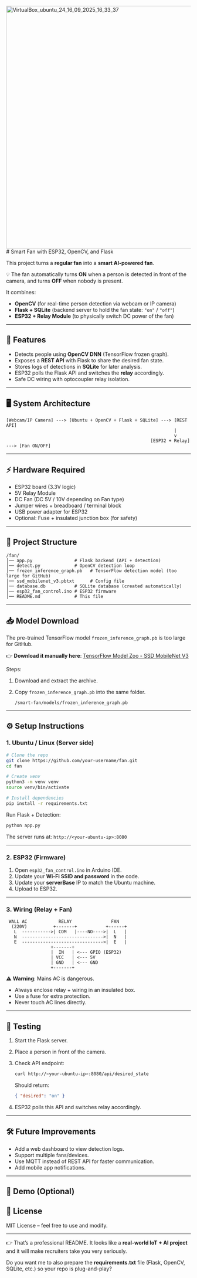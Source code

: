<img width="1366" height="662" alt="VirtualBox_ubuntu_24_16_09_2025_16_33_37" src="https://github.com/user-attachments/assets/2c970ea0-c5fa-4560-983f-1fdd45d7d535" /># Smart Fan with ESP32, OpenCV, and Flask

This project turns a **regular fan** into a **smart AI-powered fan**.

💡 The fan automatically turns **ON** when a person is detected in front of the camera, and turns **OFF** when nobody is present.

It combines:

* **OpenCV** (for real-time person detection via webcam or IP camera)
* **Flask + SQLite** (backend server to hold the fan state: `"on"` / `"off"`)
* **ESP32 + Relay Module** (to physically switch DC power of the fan)

---

## 🔧 Features

* Detects people using **OpenCV DNN** (TensorFlow frozen graph).
* Exposes a **REST API** with Flask to share the desired fan state.
* Stores logs of detections in **SQLite** for later analysis.
* ESP32 polls the Flask API and switches the **relay** accordingly.
* Safe DC wiring with optocoupler relay isolation.

---

## 🖥️ System Architecture

```
[Webcam/IP Camera] ---> [Ubuntu + OpenCV + Flask + SQLite] ---> [REST API]
                                                                |
                                                                v
                                                       [ESP32 + Relay] ---> [Fan ON/OFF]
```

---

## ⚡ Hardware Required

* ESP32 board (3.3V logic)
* 5V Relay Module 
* DC Fan (DC 5V / 10V depending on Fan type)
* Jumper wires + breadboard / terminal block
* USB power adapter for ESP32
* Optional: Fuse + insulated junction box (for safety)

---

## 📂 Project Structure

```
/fan/
│── app.py                # Flask backend (API + detection)
│── detect.py             # OpenCV detection loop
│── frozen_inference_graph.pb   # TensorFlow detection model (too large for GitHub)
│── ssd_mobilenet_v3.pbtxt      # Config file
│── database.db           # SQLite database (created automatically)
│── esp32_fan_control.ino # ESP32 firmware
│── README.md             # This file
```

---

## 📥 Model Download

The pre-trained TensorFlow model `frozen_inference_graph.pb` is too large for GitHub.

👉 **Download it manually here**:
[TensorFlow Model Zoo - SSD MobileNet V3](http://download.tensorflow.org/models/object_detection/ssd_mobilenet_v3_large_coco_2020_01_14.tar.gz)

Steps:

1. Download and extract the archive.
2. Copy `frozen_inference_graph.pb` into the same folder.

   ```
   /smart-fan/models/frozen_inference_graph.pb
   ```

---

## ⚙️ Setup Instructions

### 1. Ubuntu / Linux (Server side)

```bash
# Clone the repo
git clone https://github.com/your-username/fan.git
cd fan

# Create venv
python3 -m venv venv
source venv/bin/activate

# Install dependencies
pip install -r requirements.txt
```

Run Flask + Detection:

```bash
python app.py
```

The server runs at: `http://<your-ubuntu-ip>:8080`

---

### 2. ESP32 (Firmware)

1. Open `esp32_fan_control.ino` in Arduino IDE.
2. Update your **Wi-Fi SSID and password** in the code.
3. Update your **serverBase** IP to match the Ubuntu machine.
4. Upload to ESP32.

---

### 3. Wiring (Relay + Fan)

```
 WALL AC            RELAY               FAN
  (220V)          +-------+           +------+
   L  ----------->| COM   |----NO---->|  L   |
   N  ------------------------------->|  N   |
   E  ------------------------------->|  E   |
                 +-------+
                 |  IN   | <--- GPIO (ESP32)
                 | VCC   | <--- 5V
                 | GND   | <--- GND
                 +-------+
```

⚠️ **Warning**: Mains AC is dangerous.

* Always enclose relay + wiring in an insulated box.
* Use a fuse for extra protection.
* Never touch AC lines directly.

---

## 🧪 Testing

1. Start the Flask server.
2. Place a person in front of the camera.
3. Check API endpoint:

   ```bash
   curl http://<your-ubuntu-ip>:8080/api/desired_state
   ```

   Should return:

   ```json
   { "desired": "on" }
   ```
4. ESP32 polls this API and switches relay accordingly.

---

## 🛠️ Future Improvements

* Add a web dashboard to view detection logs.
* Support multiple fans/devices.
* Use MQTT instead of REST API for faster communication.
* Add mobile app notifications.

---

## 📸 Demo (Optional)




## 📜 License

MIT License – feel free to use and modify.

---

👉 That’s a professional README. It looks like a **real-world IoT + AI project** and it will make recruiters take you very seriously.

Do you want me to also prepare the **requirements.txt** file (Flask, OpenCV, SQLite, etc.) so your repo is plug-and-play?
